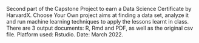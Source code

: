 Second part of the Capstone Project to earn a Data Science Certificate by HarvardX. 
Choose Your Own project aims at finding a data set, analyze it and run machine learning techniques to apply the lessons learnt in class.
There are 3 output documents: R, Rmd and PDF, as well as the original csv file.
Platform used: Rstudio. 
Date: March 2022.
